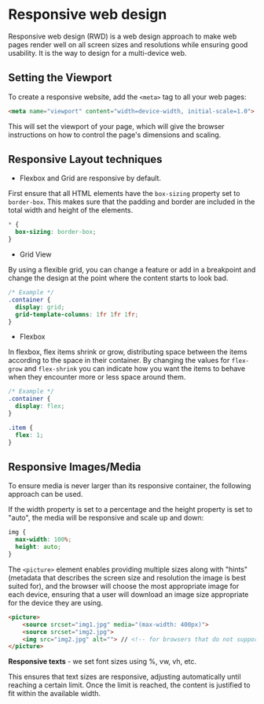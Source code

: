 # Responsive web design
Responsive web design (RWD) is a web design approach to make web pages render well on all screen sizes and resolutions while ensuring good usability. It is the way to design for a multi-device web.

## Setting the Viewport
To create a responsive website, add the `<meta>` tag to all your web pages:
```html
<meta name="viewport" content="width=device-width, initial-scale=1.0">
```
This will set the viewport of your page, which will give the browser instructions on how to control the page's dimensions and scaling.

## Responsive Layout techniques
- Flexbox and Grid are responsive by default.

First ensure that all HTML elements have the `box-sizing` property set to `border-box`. This makes sure that the padding and border are included in the total width and height of the elements.

```css
* {
  box-sizing: border-box;
}
```
- Grid View

By using a flexible grid, you can change a feature or add in a breakpoint and change the design at the point where the content starts to look bad.
```css
/* Example */
.container {
  display: grid;
  grid-template-columns: 1fr 1fr 1fr;
}
```

- Flexbox

In flexbox, flex items shrink or grow, distributing space between the items according to the space in their container. By changing the values for `flex-grow` and `flex-shrink` you can indicate how you want the items to behave when they encounter more or less space around them.
```css
/* Example */
.container {
  display: flex;
}

.item {
  flex: 1;
}
```
## Responsive Images/Media

To ensure media is never larger than its responsive container, the following approach can be used. 

If the width property is set to a percentage and the height property is set to "auto", the media will be responsive and scale up and down:
```css
img {
  max-width: 100%;
  height: auto;
}
```

The `<picture>` element enables providing multiple sizes along with "hints" (metadata that describes the screen size and resolution the image is best suited for), and the browser will choose the most appropriate image for each device, ensuring that a user will download an image size appropriate for the device they are using. 
```html
<picture>
    <source srcset="img1.jpg" media="(max-width: 400px)">
    <source srcset="img2.jpg">
    <img src="img2.jpg" alt=""> // <!-- for browsers that do not support the  <picture> element -->
</picture>
```

**Responsive texts** - we set font sizes using %, vw, vh, etc. 

This ensures that text sizes are responsive, adjusting automatically until reaching a certain limit. Once the limit is reached, the content is justified to fit within the available width.